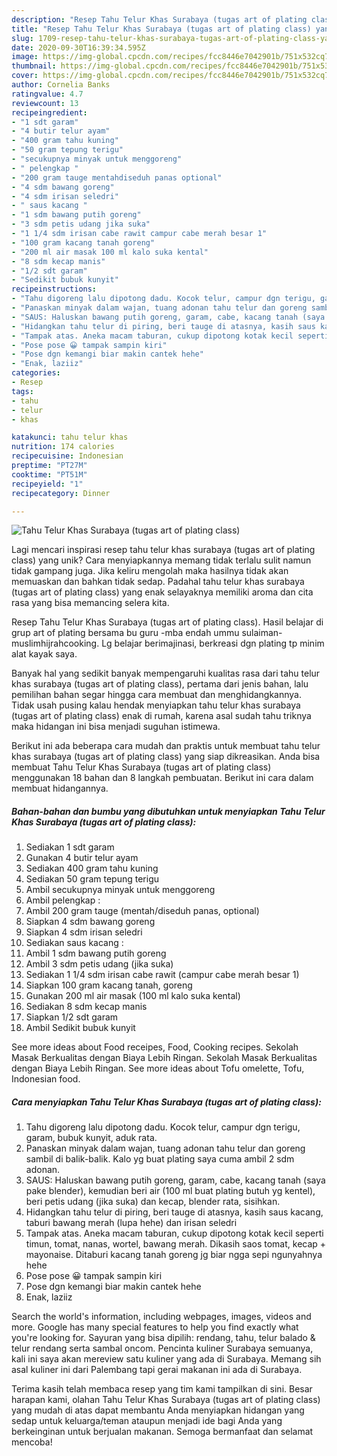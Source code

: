 ```yaml
---
description: "Resep Tahu Telur Khas Surabaya (tugas art of plating class) yang Bikin Ngiler"
title: "Resep Tahu Telur Khas Surabaya (tugas art of plating class) yang Bikin Ngiler"
slug: 1709-resep-tahu-telur-khas-surabaya-tugas-art-of-plating-class-yang-bikin-ngiler
date: 2020-09-30T16:39:34.595Z
image: https://img-global.cpcdn.com/recipes/fcc8446e7042901b/751x532cq70/tahu-telur-khas-surabaya-tugas-art-of-plating-class-foto-resep-utama.jpg
thumbnail: https://img-global.cpcdn.com/recipes/fcc8446e7042901b/751x532cq70/tahu-telur-khas-surabaya-tugas-art-of-plating-class-foto-resep-utama.jpg
cover: https://img-global.cpcdn.com/recipes/fcc8446e7042901b/751x532cq70/tahu-telur-khas-surabaya-tugas-art-of-plating-class-foto-resep-utama.jpg
author: Cornelia Banks
ratingvalue: 4.7
reviewcount: 13
recipeingredient:
- "1 sdt garam"
- "4 butir telur ayam"
- "400 gram tahu kuning"
- "50 gram tepung terigu"
- "secukupnya minyak untuk menggoreng"
- " pelengkap "
- "200 gram tauge mentahdiseduh panas optional"
- "4 sdm bawang goreng"
- "4 sdm irisan seledri"
- " saus kacang "
- "1 sdm bawang putih goreng"
- "3 sdm petis udang jika suka"
- "1 1/4 sdm irisan cabe rawit campur cabe merah besar 1"
- "100 gram kacang tanah goreng"
- "200 ml air masak 100 ml kalo suka kental"
- "8 sdm kecap manis"
- "1/2 sdt garam"
- "Sedikit bubuk kunyit"
recipeinstructions:
- "Tahu digoreng lalu dipotong dadu. Kocok telur, campur dgn terigu, garam, bubuk kunyit, aduk rata."
- "Panaskan minyak dalam wajan, tuang adonan tahu telur dan goreng sambil di balik-balik. Kalo yg buat plating saya cuma ambil 2 sdm adonan."
- "SAUS: Haluskan bawang putih goreng, garam, cabe, kacang tanah (saya pake blender), kemudian beri air (100 ml buat plating butuh yg kentel), beri petis udang (jika suka) dan kecap, blender rata, sisihkan."
- "Hidangkan tahu telur di piring, beri tauge di atasnya, kasih saus kacang, taburi bawang merah (lupa hehe) dan irisan seledri"
- "Tampak atas. Aneka macam taburan, cukup dipotong kotak kecil seperti timun, tomat, nanas, wortel, bawang merah. Dikasih saos tomat, kecap + mayonaise. Ditaburi kacang tanah goreng jg biar ngga sepi ngunyahnya hehe"
- "Pose pose 😀 tampak sampin kiri"
- "Pose dgn kemangi biar makin cantek hehe"
- "Enak, laziiz"
categories:
- Resep
tags:
- tahu
- telur
- khas

katakunci: tahu telur khas 
nutrition: 174 calories
recipecuisine: Indonesian
preptime: "PT27M"
cooktime: "PT51M"
recipeyield: "1"
recipecategory: Dinner

---
```



![Tahu Telur Khas Surabaya (tugas art of plating class)](https://img-global.cpcdn.com/recipes/fcc8446e7042901b/751x532cq70/tahu-telur-khas-surabaya-tugas-art-of-plating-class-foto-resep-utama.jpg)

Lagi mencari inspirasi resep tahu telur khas surabaya (tugas art of plating class) yang unik? Cara menyiapkannya memang tidak terlalu sulit namun tidak gampang juga. Jika keliru mengolah maka hasilnya tidak akan memuaskan dan bahkan tidak sedap. Padahal tahu telur khas surabaya (tugas art of plating class) yang enak selayaknya memiliki aroma dan cita rasa yang bisa memancing selera kita.

Resep Tahu Telur Khas Surabaya (tugas art of plating class). Hasil belajar di grup art of plating bersama bu guru -mba endah ummu sulaiman- muslimhijrahcooking. Lg belajar berimajinasi, berkreasi dgn plating tp minim alat kayak saya.

Banyak hal yang sedikit banyak mempengaruhi kualitas rasa dari tahu telur khas surabaya (tugas art of plating class), pertama dari jenis bahan, lalu pemilihan bahan segar hingga cara membuat dan menghidangkannya. Tidak usah pusing kalau hendak menyiapkan tahu telur khas surabaya (tugas art of plating class) enak di rumah, karena asal sudah tahu triknya maka hidangan ini bisa menjadi suguhan istimewa.


Berikut ini ada beberapa cara mudah dan praktis untuk membuat tahu telur khas surabaya (tugas art of plating class) yang siap dikreasikan. Anda bisa membuat Tahu Telur Khas Surabaya (tugas art of plating class) menggunakan 18 bahan dan 8 langkah pembuatan. Berikut ini cara dalam membuat hidangannya.

<!--inarticleads1-->

##### Bahan-bahan dan bumbu yang dibutuhkan untuk menyiapkan Tahu Telur Khas Surabaya (tugas art of plating class):

1. Sediakan 1 sdt garam
1. Gunakan 4 butir telur ayam
1. Sediakan 400 gram tahu kuning
1. Sediakan 50 gram tepung terigu
1. Ambil secukupnya minyak untuk menggoreng
1. Ambil  pelengkap :
1. Ambil 200 gram tauge (mentah/diseduh panas, optional)
1. Siapkan 4 sdm bawang goreng
1. Siapkan 4 sdm irisan seledri
1. Sediakan  saus kacang :
1. Ambil 1 sdm bawang putih goreng
1. Ambil 3 sdm petis udang (jika suka)
1. Sediakan 1 1/4 sdm irisan cabe rawit (campur cabe merah besar 1)
1. Siapkan 100 gram kacang tanah, goreng
1. Gunakan 200 ml air masak (100 ml kalo suka kental)
1. Sediakan 8 sdm kecap manis
1. Siapkan 1/2 sdt garam
1. Ambil Sedikit bubuk kunyit


See more ideas about Food receipes, Food, Cooking recipes. Sekolah Masak Berkualitas dengan Biaya Lebih Ringan. Sekolah Masak Berkualitas dengan Biaya Lebih Ringan. See more ideas about Tofu omelette, Tofu, Indonesian food. 

<!--inarticleads2-->

##### Cara menyiapkan Tahu Telur Khas Surabaya (tugas art of plating class):

1. Tahu digoreng lalu dipotong dadu. Kocok telur, campur dgn terigu, garam, bubuk kunyit, aduk rata.
1. Panaskan minyak dalam wajan, tuang adonan tahu telur dan goreng sambil di balik-balik. Kalo yg buat plating saya cuma ambil 2 sdm adonan.
1. SAUS: Haluskan bawang putih goreng, garam, cabe, kacang tanah (saya pake blender), kemudian beri air (100 ml buat plating butuh yg kentel), beri petis udang (jika suka) dan kecap, blender rata, sisihkan.
1. Hidangkan tahu telur di piring, beri tauge di atasnya, kasih saus kacang, taburi bawang merah (lupa hehe) dan irisan seledri
1. Tampak atas. Aneka macam taburan, cukup dipotong kotak kecil seperti timun, tomat, nanas, wortel, bawang merah. Dikasih saos tomat, kecap + mayonaise. Ditaburi kacang tanah goreng jg biar ngga sepi ngunyahnya hehe
1. Pose pose 😀 tampak sampin kiri
1. Pose dgn kemangi biar makin cantek hehe
1. Enak, laziiz


Search the world&#39;s information, including webpages, images, videos and more. Google has many special features to help you find exactly what you&#39;re looking for. Sayuran yang bisa dipilih: rendang, tahu, telur balado &amp; telur rendang serta sambal oncom. Pencinta kuliner Surabaya semuanya, kali ini saya akan mereview satu kuliner yang ada di Surabaya. Memang sih asal kuliner ini dari Palembang tapi gerai makanan ini ada di Surabaya. 

Terima kasih telah membaca resep yang tim kami tampilkan di sini. Besar harapan kami, olahan Tahu Telur Khas Surabaya (tugas art of plating class) yang mudah di atas dapat membantu Anda menyiapkan hidangan yang sedap untuk keluarga/teman ataupun menjadi ide bagi Anda yang berkeinginan untuk berjualan makanan. Semoga bermanfaat dan selamat mencoba!
